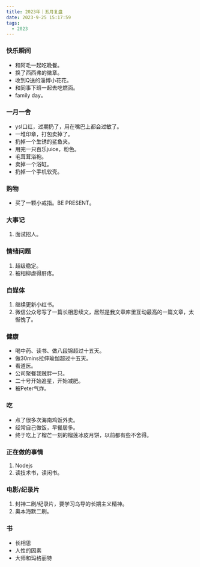 ```yaml
---
title: 2023年｜五月复盘
date: 2023-9-25 15:17:59
tags:
  - 2023
---
```


### 快乐瞬间

- 和阿毛一起吃晚餐。
- 换了西西弗的徽章。
- 收到Q送的淄博小花花。
- 和同事下班一起去吃燃面。
- family day。

### 一月一舍

- ysl口红，过期扔了，用在嘴巴上都会过敏了。
- 一堆印章，打包卖掉了。
- 扔掉一个生锈的鲨鱼夹。
- 用完一只百乐juice，粉色。
- 毛茸茸浴袍。
- 卖掉一个浴缸。
- 扔掉一个手机软壳。

### 购物

- 买了一颗小戒指。BE PRESENT。


### 大事记

1. 面试招人。
   
### 情绪问题

1. 超级稳定。
2. 被相柳虐得肝疼。

### 自媒体

1. 继续更新小红书。
2. 微信公众号写了一篇长相思续文，居然是我文章库里互动最高的一篇文章，太惭愧了。

### 健康

-  喝中药、读书、做八段锦超过十五天。
-  做30mins拉伸瑜伽超过十五天。
-  看道医。
-  公司聚餐我贼胖一只。
-  二十号开始追星，开始减肥。
-  被Peter气炸。
   
### 吃

- 点了很多次海南鸡饭外卖。
- 经常自己做饭，早餐居多。
- 终于吃上了榴芒一刻的榴莲冰皮月饼，以前都有些不舍得。

### 正在做的事情

1. Nodejs
2. 读技术书，读闲书。

### 电影/纪录片

1. 封神二刷/纪录片，要学习乌导的长期主义精神。
2. 奥本海默二刷。
  
   
### 书

- 长相思
- 人性的因素
- 大师和玛格丽特